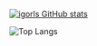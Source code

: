 [![igorls GitHub stats](https://github-readme-stats.vercel.app/api?username=igorls&show_icons=true&theme=dark&show=prs_merged,prs_merged_percentage)](https://github.com/anuraghazra/github-readme-stats)

![Top Langs](https://github-readme-stats.vercel.app/api/top-langs/?username=igorls&layout=compact&theme=dark)
